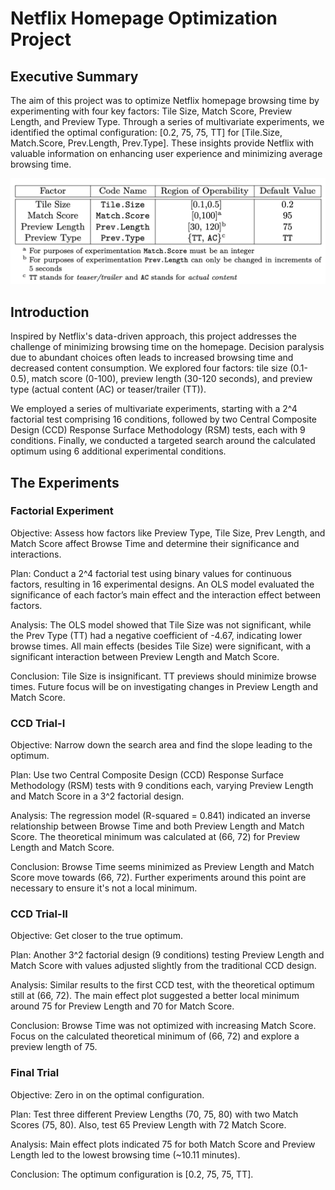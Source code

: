 # Netflix Homepage Optimization Project

## Executive Summary

The aim of this project was to optimize Netflix homepage browsing time by experimenting with four key factors: Tile Size, Match Score, Preview Length, and Preview Type. Through a series of multivariate experiments, we identified the optimal configuration: [0.2, 75, 75, TT] for [Tile.Size, Match.Score, Prev.Length, Prev.Type]. These insights provide Netflix with valuable information on enhancing user experience and minimizing average browsing time.

![Experimental Factors](images/image_1.png)

## Introduction

Inspired by Netflix's data-driven approach, this project addresses the challenge of minimizing browsing time on the homepage. Decision paralysis due to abundant choices often leads to increased browsing time and decreased content consumption. We explored four factors: tile size (0.1-0.5), match score (0-100), preview length (30-120 seconds), and preview type (actual content (AC) or teaser/trailer (TT)).

We employed a series of multivariate experiments, starting with a 2^4 factorial test comprising 16 conditions, followed by two Central Composite Design (CCD) Response Surface Methodology (RSM) tests, each with 9 conditions. Finally, we conducted a targeted search around the calculated optimum using 6 additional experimental conditions.

## The Experiments

### Factorial Experiment
Objective: Assess how factors like Preview Type, Tile Size, Prev Length, and Match Score affect Browse Time and determine their significance and interactions.

Plan: Conduct a 2^4 factorial test using binary values for continuous factors, resulting in 16 experimental designs. An OLS model evaluated the significance of each factor’s main effect and the interaction effect between factors.

Analysis: The OLS model showed that Tile Size was not significant, while the Prev Type (TT) had a negative coefficient of -4.67, indicating lower browse times. All main effects (besides Tile Size) were significant, with a significant interaction between Preview Length and Match Score.

Conclusion: Tile Size is insignificant. TT previews should minimize browse times. Future focus will be on investigating changes in Preview Length and Match Score.

### CCD Trial-I
Objective: Narrow down the search area and find the slope leading to the optimum.

Plan: Use two Central Composite Design (CCD) Response Surface Methodology (RSM) tests with 9 conditions each, varying Preview Length and Match Score in a 3^2 factorial design.

Analysis: The regression model (R-squared = 0.841) indicated an inverse relationship between Browse Time and both Preview Length and Match Score. The theoretical minimum was calculated at (66, 72) for Preview Length and Match Score.

Conclusion: Browse Time seems minimized as Preview Length and Match Score move towards (66, 72). Further experiments around this point are necessary to ensure it's not a local minimum.

### CCD Trial-II
Objective: Get closer to the true optimum.

Plan: Another 3^2 factorial design (9 conditions) testing Preview Length and Match Score with values adjusted slightly from the traditional CCD design.

Analysis: Similar results to the first CCD test, with the theoretical optimum still at (66, 72). The main effect plot suggested a better local minimum around 75 for Preview Length and 70 for Match Score.

Conclusion: Browse Time was not optimized with increasing Match Score. Focus on the calculated theoretical minimum of (66, 72) and explore a preview length of 75.

### Final Trial
Objective: Zero in on the optimal configuration.

Plan: Test three different Preview Lengths (70, 75, 80) with two Match Scores (75, 80). Also, test 65 Preview Length with 72 Match Score.

Analysis: Main effect plots indicated 75 for both Match Score and Preview Length led to the lowest browsing time (~10.11 minutes).

Conclusion: The optimum configuration is [0.2, 75, 75, TT].
